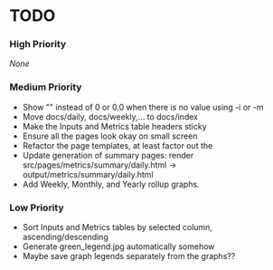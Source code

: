 # TODO

### High Priority
_None_

### Medium Priority
- Show "" instead of 0 or 0.0 when there is no value using -i or -m
- Move docs/daily, docs/weekly,... to docs/index
- Make the Inputs and Metrics table headers sticky
- Ensure all the pages look okay on small screen
- Refactor the page templates, at least factor out the <head>
- Update generation of summary pages: render src/pages/metrics/summary/daily.html -> output/metrics/summary/daily.html
- Add Weekly, Monthly, and Yearly rollup graphs.

### Low Priority
- Sort Inputs and Metrics tables by selected column, ascending/descending
- Generate green_legend.jpg automatically somehow
- Maybe save graph legends separately from the graphs??